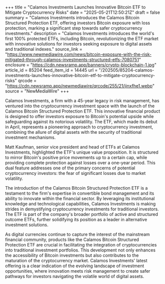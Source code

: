 +++
title = "Calamos Investments Launches Innovative Bitcoin ETF to Mitigate Cryptocurrency Risks"
date = "2025-05-21T12:50:21Z"
draft = false
summary = "Calamos Investments introduces the Calamos Bitcoin Structured Protection ETF, offering investors Bitcoin exposure with loss protection, marking a significant step towards safer cryptocurrency investments."
description = "Calamos Investments introduces the world's first 100% protected ETFs, including Bitcoin, revolutionizing the ETF market with innovative solutions for investors seeking exposure to digital assets and traditional indexes."
source_link = "https://www.newmediawire.com/news/bitcoin-exposure-with-the-risk-mitigated-through-calamos-investments-structured-etfs-7080751"
enclosure = "https://cdn.newsramp.app/banners/crypto-blockchain-1.jpg"
article_id = 85204
feed_item_id = 14445
url = "/202505/85204-calamos-investments-launches-innovative-bitcoin-etf-to-mitigate-cryptocurrency-risks"
qrcode = "https://cdn.newsramp.app/newmediawire/qrcode/255/21/jinxfhe1.webp"
source = "NewMediaWire"
+++

<p>Calamos Investments, a firm with a 45-year legacy in risk management, has ventured into the cryptocurrency investment space with the launch of the Calamos Bitcoin Structured Protection ETF. This innovative financial product is designed to offer investors exposure to Bitcoin's potential upside while safeguarding against its notorious volatility. The ETF, which made its debut in April, represents a pioneering approach to cryptocurrency investment, combining the allure of digital assets with the security of traditional investment mechanisms.</p><p>Matt Kaufman, senior vice president and head of ETFs at Calamos Investments, highlighted the ETF's unique value proposition. It is structured to mirror Bitcoin's positive price movements up to a certain cap, while providing complete protection against losses over a one-year period. This dual feature addresses one of the primary concerns of potential cryptocurrency investors: the fear of significant losses due to market volatility.</p><p>The introduction of the Calamos Bitcoin Structured Protection ETF is a testament to the firm's expertise in convertible bond management and its ability to innovate within the financial sector. By leveraging its institutional knowledge and technological capabilities, Calamos Investments is making strides in demystifying cryptocurrency investments for traditional investors. The ETF is part of the company's broader portfolio of active and structured outcome ETFs, further solidifying its position as a leader in alternative investment solutions.</p><p>As digital currencies continue to capture the interest of the mainstream financial community, products like the Calamos Bitcoin Structured Protection ETF are crucial in facilitating the integration of cryptocurrencies into traditional investment portfolios. This development not only enhances the accessibility of Bitcoin investments but also contributes to the maturation of the cryptocurrency market. Calamos Investments' latest offering is a clear indication of the evolving landscape of investment opportunities, where innovation meets risk management to create safer pathways for investors navigating the volatile world of digital assets.</p>